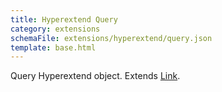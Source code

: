 ```yaml
---
title: Hyperextend Query
category: extensions
schemaFile: extensions/hyperextend/query.json
template: base.html
---
```


Query Hyperextend object. Extends [Link](/extensions/hyperextend/link).